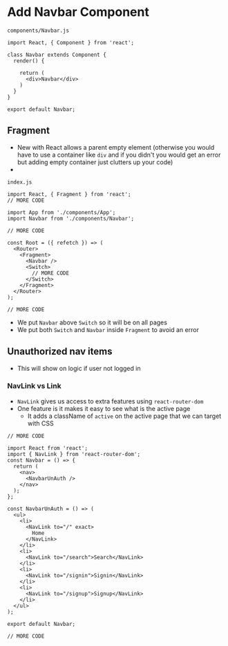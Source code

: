 # Add Navbar Component

`components/Navbar.js`

```
import React, { Component } from 'react';

class Navbar extends Component {
  render() {

    return (
      <div>Navbar</div>
    )
  }
}

export default Navbar;
```

## Fragment
* New with React allows a parent empty element (otherwise you would have to use a container like `div` and if you didn't you would get an error but adding empty container just clutters up your code)
* 
`index.js`

```
import React, { Fragment } from 'react';
// MORE CODE

import App from './components/App';
import Navbar from './components/Navbar';

// MORE CODE

const Root = ({ refetch }) => (
  <Router>
    <Fragment>
      <Navbar />
      <Switch>
        // MORE CODE
      </Switch>
    </Fragment>
  </Router>
);

// MORE CODE
```

* We put `Navbar` above `Switch` so it will be on all pages
* We put both `Switch` and `Navbar` inside `Fragment` to avoid an error

## Unauthorized nav items
* This will show on logic if user not logged in

### NavLink vs Link
* `NavLink` gives us access to extra features using `react-router-dom`
* One feature is it makes it easy to see what is the active page
  - It adds a className of `active` on the active page that we can target with CSS

```
// MORE CODE

import React from 'react';
import { NavLink } from 'react-router-dom';
const Navbar = () => {
  return (
    <nav>
      <NavbarUnAuth />
    </nav>
  );
};

const NavbarUnAuth = () => (
  <ul>
    <li>
      <NavLink to="/" exact>
        Home
      </NavLink>
    </li>
    <li>
      <NavLink to="/search">Search</NavLink>
    </li>
    <li>
      <NavLink to="/signin">Signin</NavLink>
    </li>
    <li>
      <NavLink to="/signup">Signup</NavLink>
    </li>
  </ul>
);

export default Navbar;

// MORE CODE
```


